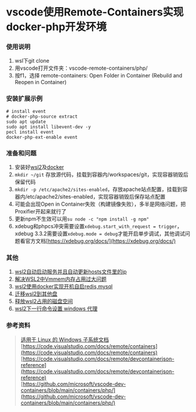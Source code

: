 # vscode使用Remote-Containers实现docker-php开发环境  

### 使用说明  
1. wsl下git clone  
2. 用vscode打开文件夹：vscode-remote-containers/php/  
3. 按f1，选择 remote-containers: Open Folder in Container (Rebuild and Reopen in Container)  

### 安装扩展示例  
```
# install event
# docker-php-source extract
sudo apt update
sudo apt install libevent-dev -y
pecl install event
docker-php-ext-enable event
```

### 准备和问题  
1. 安装好[wsl2](https://docs.microsoft.com/zh-cn/windows/wsl/)及[docker](https://docs.microsoft.com/zh-cn/windows/wsl/tutorials/wsl-containers)  
2. `mkdir ~/git` 存放源代码，挂载到容器内/workspaces/git，实现容器销毁后保留代码  
3. `mkdir -p /etc/apache2/sites-enabled`，存放apache站点配置，挂载到容器内/etc/apache2/sites-enabled，实现容器销毁后保存站点配置  
4. 可能会出现Open in Container失败（构建镜像失败），多半是网络问题，把Proxifier开起来就行了  
5. 更新npm不生效可以用`su node -c "npm install -g npm"`  
6. xdebug和phpcs冲突需要设置`xdebug.start_with_request = trigger`，xdebug 3.3.2需要设置`xdebug.mode = debug`才能开启单步调试，其他调试问题看官方文档[https://xdebug.org/docs/](https://xdebug.org/docs/)  

### 其他  
1. [wsl2自动启动服务并且自动更新hosts文件里的ip](https://my.oschina.net/u/2266306/blog/4561599)  
2. [解决WSL2中Vmmem内存占用过大问题](https://my.oschina.net/u/2266306/blog/4680942)  
3. [wsl2使用docker实现开机自启redis,mysql](https://my.oschina.net/u/2266306/blog/5354632)  
4. [迁移wsl2到其他盘](https://github.com/pxlrbt/move-wsl)  
5. [释放wsl2占用的磁盘空间](https://superuser.com/questions/1606213/how-do-i-get-back-unused-disk-space-from-ubuntu-on-wsl2)  
6. [wsl2下一行命令设置 windows 代理](https://my.oschina.net/mrpzx001/blog/8510980)  

### 参考资料
> [适用于 Linux 的 Windows 子系统文档](https://docs.microsoft.com/zh-cn/windows/wsl/)  
> [https://code.visualstudio.com/docs/remote/containers](https://code.visualstudio.com/docs/remote/containers)  
> [https://code.visualstudio.com/docs/remote/devcontainerjson-reference](https://code.visualstudio.com/docs/remote/devcontainerjson-reference)  
> [https://github.com/microsoft/vscode-dev-containers/blob/main/containers/php/](https://github.com/microsoft/vscode-dev-containers/blob/main/containers/php/)  
